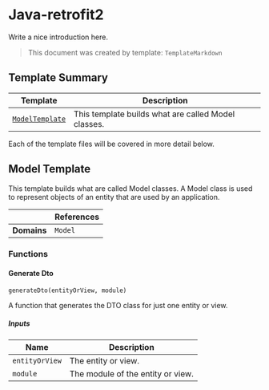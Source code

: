 [//]: # ( =====preserve===== start-Introduction ===== )
# Java-retrofit2

Write a nice introduction here.

[//]: # ( =====preserve===== end-Introduction ===== )

> This document was created by template: `TemplateMarkdown`

<a name="template-summary"></a>
## Template Summary

|Template|Description|
|---|---|
| [`ModelTemplate`](#model-template) | This template builds what are called Model classes. |

Each of the template files will be covered in more detail below.

<a name="model-template"></a>
## Model Template

This template builds what are called Model classes. A Model class is used to represent objects of an entity that are used by an application.

| |References|
|---|---|
| **Domains** |`Model` |

### Functions

#### Generate Dto

```
generateDto(entityOrView, module)
```

A function that generates the DTO class for just one entity or view.

##### Inputs

|Name|Description|
|---|---|
|`entityOrView`|The entity or view.|
|`module`|The module of the entity or view.|



